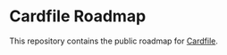 # Cardfile Roadmap

This repository contains the public roadmap for [Cardfile](https://cardfile.app).
